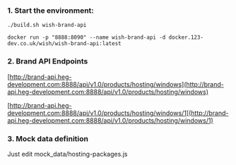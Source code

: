 ### 1. Start the environment:
```shell
./build.sh wish-brand-api

docker run -p "8888:8090" --name wish-brand-api -d docker.123-dev.co.uk/wish/wish-brand-api:latest
```

### 2. Brand API Endpoints
[http://brand-api.heg-development.com:8888/api/v1.0/products/hosting/windows](http://brand-api.heg-development.com:8888/api/v1.0/products/hosting/windows)

[http://brand-api.heg-development.com:8888/api/v1.0/products/hosting/windows/1](http://brand-api.heg-development.com:8888/api/v1.0/products/hosting/windows/1)

### 3. Mock data definition
Just edit mock_data/hosting-packages.js
